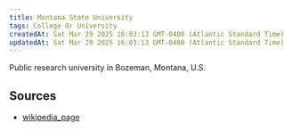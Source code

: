 ```yaml
---
title: Montana State University
tags: College Or University
createdAt: Sat Mar 29 2025 16:03:13 GMT-0400 (Atlantic Standard Time)
updatedAt: Sat Mar 29 2025 16:03:13 GMT-0400 (Atlantic Standard Time)
---
```



Public research university in Bozeman, Montana, U.S.



## Sources
- [wikipedia_page](https://en.wikipedia.org/wiki/Montana_State_University)
